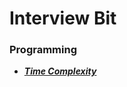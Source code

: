 # Interview Bit

### Programming
* **_[Time Complexity](https://github.com/Razeen-Shaikh/interview-bit/tree/main/programming/time-complexity)_**
